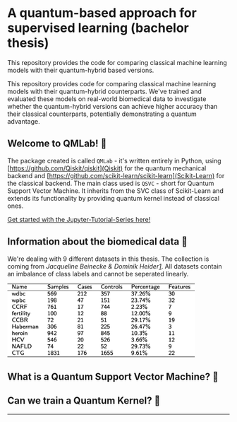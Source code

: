 # A quantum-based approach for supervised learning (bachelor thesis) 

This repository provides the code for comparing classical machine learning models with their quantum-hybrid based versions.

This repository provides code for comparing classical machine learning models with their quantum-hybrid counterparts. We've trained and evaluated these models on real-world biomedical data to investigate whether the quantum-hybrid versions can achieve higher accuracy than their classical counterparts, potentially demonstrating a quantum advantage.

## Welcome to QMLab! 🧪

The package created is called `QMLab` - it's written entirely in Python, using [https://github.com/Qiskit/qiskit](Qiskit) for the quantum mechanical backend and [https://github.com/scikit-learn/scikit-learn](Scikit-Learn) for the classical backend. The main class used is `QSVC` - short for Quantum Support Vector Machine. It inherits from the SVC class of Scikit-Learn and extends its functionality by providing quantum kernel instead of classical ones.

[Get started with the Jupyter-Tutorial-Series here!](./tutorials/classical_learning.ipynb)

## Information about the biomedical data 🧬

We're dealing with 9 different datasets in this thesis. The collection is coming from <cite>Jacqueline Beinecke & Dominik Heider[1]</cite>. All datasets contain an imbalance of class labels and cannot be seperated linearly.

![Overview of the datasets](/figures/information_datasets.png)

## What is a Quantum Support Vector Machine? 🤔

## Can we train a Quantum Kernel? 🤨

---
[1]: https://biodatamining.biomedcentral.com/articles/10.1186/s13040-021-00283-6#Tab1